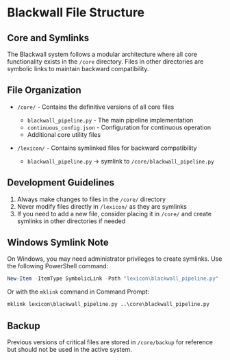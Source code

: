 # Blackwall File Structure

## Core and Symlinks

The Blackwall system follows a modular architecture where all core functionality exists in the `/core` directory. Files in other directories are symbolic links to maintain backward compatibility.

## File Organization

- `/core/` - Contains the definitive versions of all core files
  - `blackwall_pipeline.py` - The main pipeline implementation
  - `continuous_config.json` - Configuration for continuous operation
  - Additional core utility files

- `/lexicon/` - Contains symlinked files for backward compatibility
  - `blackwall_pipeline.py` -> symlink to `/core/blackwall_pipeline.py`

## Development Guidelines

1. Always make changes to files in the `/core/` directory
2. Never modify files directly in `/lexicon/` as they are symlinks
3. If you need to add a new file, consider placing it in `/core/` and create symlinks in other directories if needed

## Windows Symlink Note

On Windows, you may need administrator privileges to create symlinks. Use the following PowerShell command:

```powershell
New-Item -ItemType SymbolicLink -Path "lexicon\blackwall_pipeline.py" -Target "..\core\blackwall_pipeline.py"
```

Or with the `mklink` command in Command Prompt:

```cmd
mklink lexicon\blackwall_pipeline.py ..\core\blackwall_pipeline.py
```

## Backup

Previous versions of critical files are stored in `/core/backup` for reference but should not be used in the active system.
